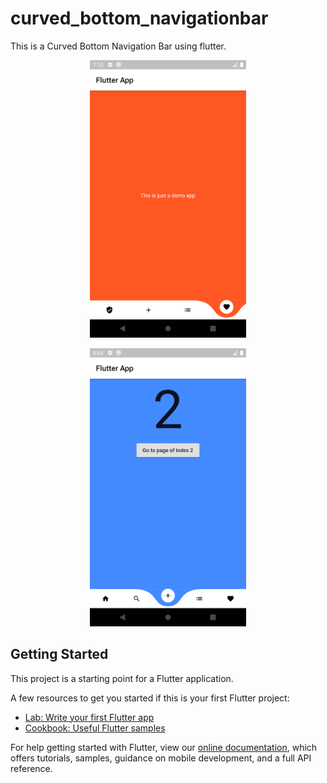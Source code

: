 # curved_bottom_navigationbar
This is a Curved Bottom Navigation Bar using flutter.
<p align="center">
<img src="https://github.com/ashikmhs/Curved-Navigation-Bar/blob/master/images/Screenshot1.png" width="250"  />
</p>
<p align="center">
<img src="https://github.com/ashikmhs/Curved-Navigation-Bar/blob/master/images/Screenshot2.png" width="250"  />
</p>

## Getting Started

This project is a starting point for a Flutter application.

A few resources to get you started if this is your first Flutter project:

- [Lab: Write your first Flutter app](https://flutter.dev/docs/get-started/codelab)
- [Cookbook: Useful Flutter samples](https://flutter.dev/docs/cookbook)

For help getting started with Flutter, view our
[online documentation](https://flutter.dev/docs), which offers tutorials,
samples, guidance on mobile development, and a full API reference.
